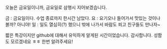 오늘은 금요일이니까, 금요일로 삼행시 지어보겠습니다.

금 : 금요일이다. 수업 종료까지 한시간 남았다.
요 : 요기오나 들어가서 맛있는 것이나 볼까? 아니야!
일 : 일도 열심히(?) 했으니 밖에 나가서 바람도 쐬고 친구들도 만나자~


짧은 특강이지만 github에 대해서 유익하게 알게된 시간이었습니다. 감사합니다. 성함도 모르겠네요 ㅎㅎ 한번 알려주세요!